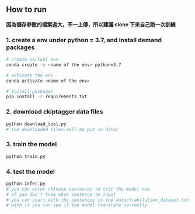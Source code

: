 ## How to run
**因為儲存參數的檔案過大，不一上傳，所以建議 clone 下來自己跑一次訓練**
### 1. create a env under python = 3.7, and install demand packages
```bash
# create virtual env
conda create -n <name of the env> python=3.7

# activate the env
conda activate <name of the env>

# install packages
pip install -r requirements.txt
```
### 2. download ckiptagger data files
```bash
python download_tool.py
# the downloaded files will be put in data/
```
### 3. train the model
```bash
python train.py
```
### 4. test the model
```bash
python infer.py
# you can enter chinese sentences to test the model now
# if you don't know what sentence to input
# you can start with the sentences in the data/translation_dataset.txt
# with it you can see if the model translate correctly
```
